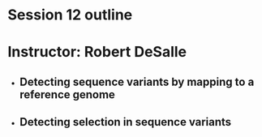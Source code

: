 # Session 12 outline 

# Instructor: Robert DeSalle

* ## Detecting sequence variants by mapping to a reference genome
* ## Detecting selection in sequence variants
